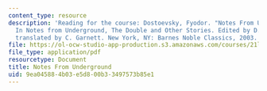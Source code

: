 ```yaml
---
content_type: resource
description: 'Reading for the course: Dostoevsky, Fyodor. "Notes From Underground."
  In Notes from Underground, The Double and Other Stories. Edited by D. A. Martinsen,
  translated by C. Garnett. New York, NY: Barnes Noble Classics, 2003. ISBN: 9781593080372.'
file: https://ol-ocw-studio-app-production.s3.amazonaws.com/courses/21l-017-the-art-of-the-probable-literature-and-probability-spring-2008/9ea045884b03e5d800b33497573b85e1_notes_under.pdf
file_type: application/pdf
resourcetype: Document
title: Notes From Underground
uid: 9ea04588-4b03-e5d8-00b3-3497573b85e1
---
```

